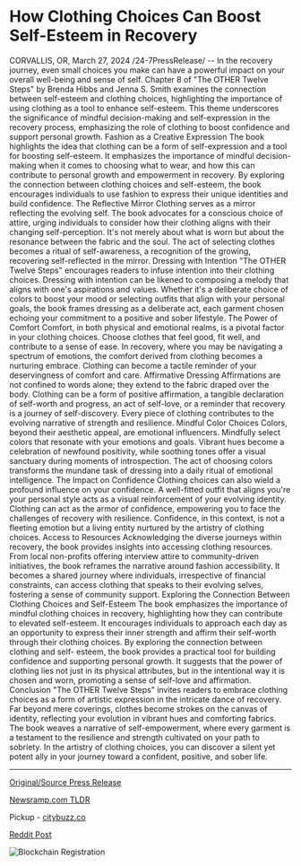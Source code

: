 # How Clothing Choices Can Boost Self-Esteem in Recovery

CORVALLIS, OR, March 27, 2024 /24-7PressRelease/ -- In the recovery journey, even small choices you make can have a powerful impact on your overall well-being and sense of self. Chapter 8 of "The OTHER Twelve Steps" by Brenda Hibbs and Jenna S. Smith examines the connection between self-esteem and clothing choices, highlighting the importance of using clothing as a tool to enhance self-esteem. This theme underscores the significance of mindful decision-making and self-expression in the recovery process, emphasizing the role of clothing to boost confidence and support personal growth.  Fashion as a Creative Expression The book highlights the idea that clothing can be a form of self-expression and a tool for boosting self-esteem. It emphasizes the importance of mindful decision-making when it comes to choosing what to wear, and how this can contribute to personal growth and empowerment in recovery. By exploring the connection between clothing choices and self-esteem, the book encourages individuals to use fashion to express their unique identities and build confidence.  The Reflective Mirror Clothing serves as a mirror reflecting the evolving self. The book advocates for a conscious choice of attire, urging individuals to consider how their clothing aligns with their changing self-perception. It's not merely about what is worn but about the resonance between the fabric and the soul. The act of selecting clothes becomes a ritual of self-awareness, a recognition of the growing, recovering self-reflected in the mirror.  Dressing with Intention "The OTHER Twelve Steps" encourages readers to infuse intention into their clothing choices. Dressing with intention can be likened to composing a melody that aligns with one's aspirations and values. Whether it's a deliberate choice of colors to boost your mood or selecting outfits that align with your personal goals, the book frames dressing as a deliberate act, each garment chosen echoing your commitment to a positive and sober lifestyle.  The Power of Comfort Comfort, in both physical and emotional realms, is a pivotal factor in your clothing choices. Choose clothes that feel good, fit well, and contribute to a sense of ease. In recovery, where you may be navigating a spectrum of emotions, the comfort derived from clothing becomes a nurturing embrace. Clothing can become a tactile reminder of your deservingness of comfort and care.  Affirmative Dressing Affirmations are not confined to words alone; they extend to the fabric draped over the body. Clothing can be a form of positive affirmation, a tangible declaration of self-worth and progress, an act of self-love, or a reminder that recovery is a journey of self-discovery. Every piece of clothing contributes to the evolving narrative of strength and resilience.  Mindful Color Choices Colors, beyond their aesthetic appeal, are emotional influencers. Mindfully select colors that resonate with your emotions and goals. Vibrant hues become a celebration of newfound positivity, while soothing tones offer a visual sanctuary during moments of introspection. The act of choosing colors transforms the mundane task of dressing into a daily ritual of emotional intelligence.  The Impact on Confidence Clothing choices can also wield a profound influence on your confidence. A well-fitted outfit that aligns you're your personal style acts as a visual reinforcement of your evolving identity. Clothing can act as the armor of confidence, empowering you to face the challenges of recovery with resilience. Confidence, in this context, is not a fleeting emotion but a living entity nurtured by the artistry of clothing choices.  Access to Resources Acknowledging the diverse journeys within recovery, the book provides insights into accessing clothing resources. From local non-profits offering interview attire to community-driven initiatives, the book reframes the narrative around fashion accessibility. It becomes a shared journey where individuals, irrespective of financial constraints, can access clothing that speaks to their evolving selves, fostering a sense of community support.  Exploring the Connection Between Clothing Choices and Self-Esteem The book emphasizes the importance of mindful clothing choices in recovery, highlighting how they can contribute to elevated self-esteem. It encourages individuals to approach each day as an opportunity to express their inner strength and affirm their self-worth through their clothing choices.  By exploring the connection between clothing and self- esteem, the book provides a practical tool for building confidence and supporting personal growth. It suggests that the power of clothing lies not just in its physical attributes, but in the intentional way it is chosen and worn, promoting a sense of self-love and affirmation.  Conclusion "The OTHER Twelve Steps" invites readers to embrace clothing choices as a form of artistic expression in the intricate dance of recovery. Far beyond mere coverings, clothes become strokes on the canvas of identity, reflecting your evolution in vibrant hues and comforting fabrics. The book weaves a narrative of self-empowerment, where every garment is a testament to the resilience and strength cultivated on your path to sobriety.  In the artistry of clothing choices, you can discover a silent yet potent ally in your journey toward a confident, positive, and sober life. 

---

[Original/Source Press Release](https://www.24-7pressrelease.com/press-release/509556/how-clothing-choices-can-boost-self-esteem-in-recovery)
                    

[Newsramp.com TLDR](https://newsramp.com/curated-news/boosting-confidence-through-clothing-choices-in-recovery/86d332750ef1de312c023962770636d0) 


Pickup - [citybuzz.co](https://citybuzz.co/2024/03/27/clothing-as-a-canvas-for-self-expression-in-recovery)
 



[Reddit Post](https://www.reddit.com/r/newsramp/comments/1bovte2/boosting_confidence_through_clothing_choices_in/) 



![Blockchain Registration](https://cdn.newsramp.app/24-7PressRelease/qrcode/243/27/wamctE3m.webp)